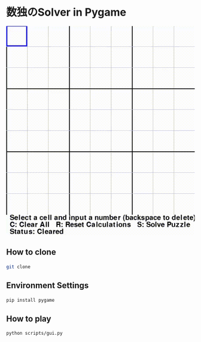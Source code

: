 # 数独のSolver in Pygame

![Trailers video](./assets/trailers.gif)

## How to clone

```bash
git clone 
```

## Environment Settings

```bash
pip install pygame
```

## How to play

```bash
python scripts/gui.py
```
